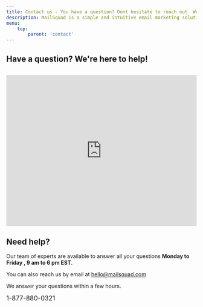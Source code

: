 ```yaml
---
title: Contact us - You have a question? Dont hesitate to reach out. We're here to help!
description: MailSquad is a simple and intuitive email marketing solution built for agencies. Contact us if you have any questions.
menu:
    top:
        parent: 'contact'
---
```


<section class="contacts-1">
  <div class="container">
    <div class="row">
      <div class="col-sm-12">
        <h1 style="margin-bottom: 10px">Have a question? We're here to help!</h1>
      </div>
    </div>
    <div class="row" style="margin-top: 30px">
        <div class="col-sm-6">
            <iframe class="freshwidget-embedded-form" id="freshwidget-embedded-form" src="https://ibr.freshdesk.com/widgets/feedback_widget/new?&widgetType=embedded&formTitle=&submitThanks=Thank+you+for+your+interest+in+MailSquad+.+One+of+our+expert+will+answer+you+within+24+hours.&screenshot=no&searchArea=no" scrolling="no" height="400px" width="100%" frameborder="0" >
            </iframe>
        </div>
        <div class="col-sm-5 col-sm-offset-1">
        <div class="additional">
          <h2>Need help?</h2>
          <p>Our team of experts are available to answer all your questions <strong> Monday to Friday , 9 am to 6 pm EST</strong>.</p>
          <p>You can also reach us by email at <a href="mailto:hello@mailsquad.com">hello@mailsquad.com</a></p>
          <p>We answer your questions within a few hours.</p>
          <div class="phone">
              <big>1-877-880-0321</big>
          </div>
        </div>
      </div>
    </div>
  </div>
</section>